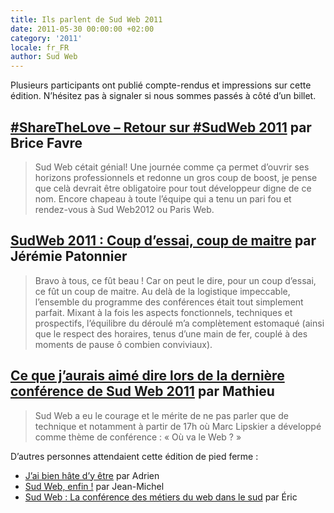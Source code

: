 ```yaml
---
title: Ils parlent de Sud Web 2011
date: 2011-05-30 00:00:00 +02:00
category: '2011'
locale: fr_FR
author: Sud Web
---
```


Plusieurs participants ont publié compte-rendus et impressions sur cette édition. N’hésitez pas à signaler si nous sommes passés à côté d’un billet.

## [#ShareTheLove &#8211; Retour sur #SudWeb 2011][1] par Brice Favre

> Sud Web cétait génial! Une journée comme ça permet d&rsquo;ouvrir ses horizons professionnels et redonne un gros coup de boost, je pense que celà devrait être obligatoire pour tout développeur digne de ce nom. Encore chapeau à toute l&rsquo;équipe qui a tenu un pari fou et rendez-vous à Sud Web2012 ou Paris Web.

## [SudWeb 2011 : Coup d&rsquo;essai, coup de maitre][2] par Jérémie Patonnier

> Bravo à tous, ce fût beau ! Car on peut le dire, pour un coup d’essai, ce fût un coup de maitre. Au delà de la logistique impeccable, l’ensemble du programme des conférences était tout simplement parfait. Mixant à la fois les aspects fonctionnels, techniques et prospectifs, l’équilibre du déroulé m’a complètement estomaqué (ainsi que le respect des horaires, tenus d’une main de fer, couplé à des moments de pause ô combien conviviaux).

## [Ce que j&rsquo;aurais aimé dire lors de la dernière conférence de Sud Web 2011][3] par Mathieu

> Sud Web a eu le courage et le mérite de ne pas parler que de technique et notamment à partir de 17h où Marc Lipskier a développé comme thème de conférence : &laquo;&nbsp;Où va le Web ?&nbsp;&raquo;

D&rsquo;autres personnes attendaient cette édition de pied ferme :

* [J&rsquo;ai bien hâte d&rsquo;y être][4] par Adrien
* [Sud Web, enfin !][5] par Jean-Michel
* [Sud Web : La conférence des métiers du web dans le sud][6] par Éric

[1]: http://pelmel.org/dotclear.php/post/2011/05/30/Retour-sur-SudWeb-2011-ShareTheLove
[2]: http://jeremie.patonnier.net/post/2011/06/21/SudWeb-2011-Coup-d-essai-coup-de-maitre
[3]: http://www.silicon-velay.me/index.php?post/2011/06/07/Ce-que-j-aurais-aim%C3%A9-dire-lors-de-la-derni%C3%A8re-conf%C3%A9rence-de-Sud-Web-2011
[4]: http://www.bootleygues.net/index.php?post/2011/04/18/SubWeb-%3A-Savoir-faire-et-faire-savoir
[5]: http://j-mad.com/blog/2011/01/16/sudweb-enfin/
[6]: https://n.survol.fr/n/sud-web-la-conference-des-metiers-du-web-dans-le-sud
